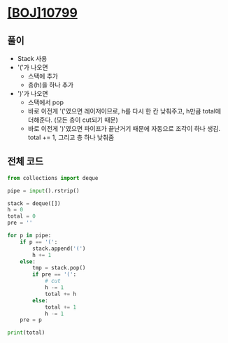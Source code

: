 # [[BOJ]10799](https://www.acmicpc.net/problem/10799)

## 풀이
- Stack 사용
- '('가 나오면
    - 스택에 추가
    - 층(h)을 하나 추가
- ')'가 나오면
    - 스택에서 pop
    - 바로 이전게 '('였으면 레이저이므로, h를 다시 한 칸 낮춰주고, h만큼 total에 더해준다. (모든 층이 cut되기 때문)
    - 바로 이전게 ')'였으면 파이프가 끝난거기 때문에 자동으로 조각이 하나 생김. total += 1, 그리고 층 하나 낮춰줌

## 전체 코드

```python
from collections import deque

pipe = input().rstrip()

stack = deque([])
h = 0
total = 0
pre = ''

for p in pipe:
    if p == '(':
        stack.append('(')
        h += 1
    else:
        tmp = stack.pop()
        if pre == '(':
            # cut
            h -= 1
            total += h
        else:
            total += 1
            h -= 1
    pre = p

print(total)
```
